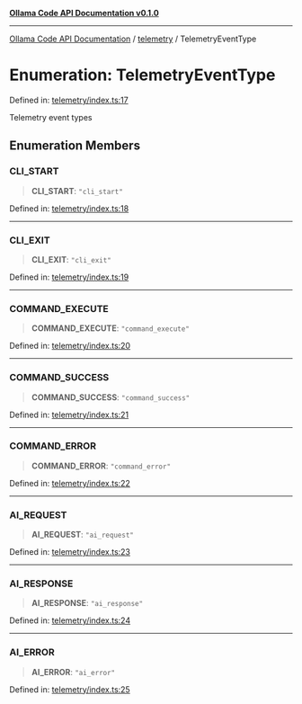 [**Ollama Code API Documentation v0.1.0**](../../README.md)

***

[Ollama Code API Documentation](../../modules.md) / [telemetry](../README.md) / TelemetryEventType

# Enumeration: TelemetryEventType

Defined in: [telemetry/index.ts:17](https://github.com/erichchampion/ollama-code/blob/f579fc18d250ee6a96568b59118babb3bbd950b6/ollama-code/src/telemetry/index.ts#L17)

Telemetry event types

## Enumeration Members

### CLI\_START

> **CLI\_START**: `"cli_start"`

Defined in: [telemetry/index.ts:18](https://github.com/erichchampion/ollama-code/blob/f579fc18d250ee6a96568b59118babb3bbd950b6/ollama-code/src/telemetry/index.ts#L18)

***

### CLI\_EXIT

> **CLI\_EXIT**: `"cli_exit"`

Defined in: [telemetry/index.ts:19](https://github.com/erichchampion/ollama-code/blob/f579fc18d250ee6a96568b59118babb3bbd950b6/ollama-code/src/telemetry/index.ts#L19)

***

### COMMAND\_EXECUTE

> **COMMAND\_EXECUTE**: `"command_execute"`

Defined in: [telemetry/index.ts:20](https://github.com/erichchampion/ollama-code/blob/f579fc18d250ee6a96568b59118babb3bbd950b6/ollama-code/src/telemetry/index.ts#L20)

***

### COMMAND\_SUCCESS

> **COMMAND\_SUCCESS**: `"command_success"`

Defined in: [telemetry/index.ts:21](https://github.com/erichchampion/ollama-code/blob/f579fc18d250ee6a96568b59118babb3bbd950b6/ollama-code/src/telemetry/index.ts#L21)

***

### COMMAND\_ERROR

> **COMMAND\_ERROR**: `"command_error"`

Defined in: [telemetry/index.ts:22](https://github.com/erichchampion/ollama-code/blob/f579fc18d250ee6a96568b59118babb3bbd950b6/ollama-code/src/telemetry/index.ts#L22)

***

### AI\_REQUEST

> **AI\_REQUEST**: `"ai_request"`

Defined in: [telemetry/index.ts:23](https://github.com/erichchampion/ollama-code/blob/f579fc18d250ee6a96568b59118babb3bbd950b6/ollama-code/src/telemetry/index.ts#L23)

***

### AI\_RESPONSE

> **AI\_RESPONSE**: `"ai_response"`

Defined in: [telemetry/index.ts:24](https://github.com/erichchampion/ollama-code/blob/f579fc18d250ee6a96568b59118babb3bbd950b6/ollama-code/src/telemetry/index.ts#L24)

***

### AI\_ERROR

> **AI\_ERROR**: `"ai_error"`

Defined in: [telemetry/index.ts:25](https://github.com/erichchampion/ollama-code/blob/f579fc18d250ee6a96568b59118babb3bbd950b6/ollama-code/src/telemetry/index.ts#L25)
